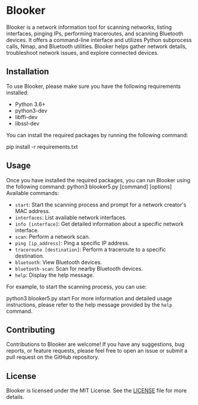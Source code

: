 # Blooker

Blooker is a network information tool for scanning networks, listing interfaces, pinging IPs, performing traceroutes, and scanning Bluetooth devices. It offers a command-line interface and utilizes Python subprocess calls, Nmap, and Bluetooth utilities. Blooker helps gather network details, troubleshoot network issues, and explore connected devices.

## Installation

To use Blooker, please make sure you have the following requirements installed:

- Python 3.6+
- python3-dev
- libffi-dev
- libssl-dev

You can install the required packages by running the following command:

pip install -r requirements.txt 
## Usage

Once you have installed the required packages, you can run Blooker using the following command:
python3 blooker5.py [command] [options] 
Available commands:

- `start`: Start the scanning process and prompt for a network creator's MAC address.
- `interfaces`: List available network interfaces.
- `info [interface]`: Get detailed information about a specific network interface.
- `scan`: Perform a network scan.
- `ping [ip_address]`: Ping a specific IP address.
- `traceroute [destination]`: Perform a traceroute to a specific destination.
- `bluetooth`: View Bluetooth devices.
- `bluetooth-scan`: Scan for nearby Bluetooth devices.
- `help`: Display the help message.

For example, to start the scanning process, you can use:

python3 blooker5.py start 
For more information and detailed usage instructions, please refer to the help message provided by the `help` command.

## Contributing

Contributions to Blooker are welcome! If you have any suggestions, bug reports, or feature requests, please feel free to open an issue or submit a pull request on the GitHub repository.

## License

Blooker is licensed under the MIT License. See the [LICENSE](LICENSE) file for more details.

